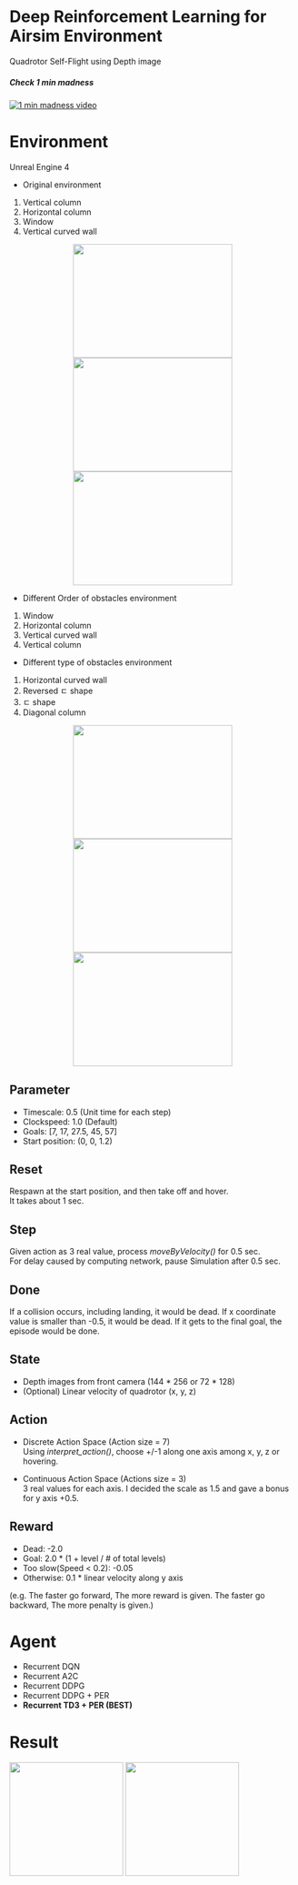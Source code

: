 # Deep Reinforcement Learning for Airsim Environment
Quadrotor Self-Flight using Depth image

##### Check 1 min madness
[![1 min madness video](/images/demo.gif)](https://youtu.be/C9P0V5Hif54)
# Environment

Unreal Engine 4

- Original environment
1. Vertical column
2. Horizontal column
3. Window
4. Vertical curved wall


<p align="center">
    <img src="/images/1.png" width="280" height="200">
    <img src="/images/2.png" width="280" height="200">
    <img src="/images/3.png" width="280" height="200">
</p>

- Different Order of obstacles environment
1. Window
2. Horizontal column
3. Vertical curved wall
4. Vertical column


- Different type of obstacles environment
1. Horizontal curved wall
2. Reversed ㄷ shape
3. ㄷ shape
4. Diagonal column


<p align="center">
    <img src="/images/6.jpg" width="280" height="200">
    <img src="/images/5.png" width="280" height="200">
    <img src="/images/4.jpg" width="280" height="200">
</p>

## Parameter
- Timescale: 0.5 (Unit time for each step)
- Clockspeed: 1.0 (Default)
- Goals: [7, 17, 27.5, 45, 57]
- Start position: (0, 0, 1.2)

## Reset
Respawn at the start position, and then take off and hover.  
It takes about 1 sec.

## Step
Given action as 3 real value, process *moveByVelocity()* for 0.5 sec.  
For delay caused by computing network, pause Simulation after 0.5 sec.

## Done
If a collision occurs, including landing, it would be dead.
If x coordinate value is smaller than -0.5, it would be dead.
If it gets to the final goal, the episode would be done.

## State
- Depth images from front camera (144 \* 256 or 72 \* 128)
- (Optional) Linear velocity of quadrotor (x, y, z)

## Action
- Discrete Action Space (Action size = 7)  
Using *interpret_action()*, choose +/-1 along one axis among x, y, z or hovering.


- Continuous Action Space (Actions size = 3)  
3 real values for each axis. I decided the scale as 1.5 and gave a bonus for y axis +0.5.

## Reward
- Dead: -2.0
- Goal: 2.0 * (1 + level / # of total levels)
- Too slow(Speed < 0.2): -0.05
- Otherwise: 0.1 * linear velocity along y axis  

(e.g. The faster go forward, The more reward is given. The faster go backward, The more penalty is given.)

# Agent
- Recurrent DQN
- Recurrent A2C
- Recurrent DDPG
- Recurrent DDPG + PER
- __Recurrent TD3 + PER (BEST)__

# Result
<img src="/save_graph/result_Best Record.png" height="200">
<img src="/save_graph/result_Get Goal Prob..png" height="200">
